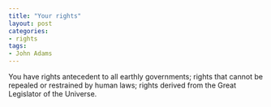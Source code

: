 ```yaml
---
title: "Your rights"
layout: post
categories:
- rights
tags:
- John Adams
---
```


You have rights antecedent to all earthly governments; rights that cannot be repealed or restrained by human laws; rights derived from the Great Legislator of the Universe.